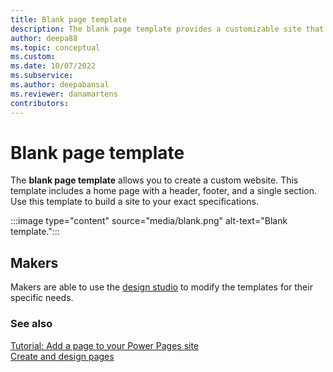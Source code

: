 ```yaml
---
title: Blank page template
description: The blank page template provides a customizable site that you can start building from scratch.
author: deepa88 
ms.topic: conceptual
ms.custom: 
ms.date: 10/07/2022
ms.subservice:
ms.author: deepabansal 
ms.reviewer: danamartens
contributors:
---
```


# Blank page template

The **blank page template** allows you to create a custom website. This template includes a home page with a header, footer, and a single section. Use this template to build a site to your exact specifications.

:::image type="content" source="media/blank.png" alt-text="Blank template.":::

## Makers

Makers are able to use the [design studio](../getting-started/use-design-studio.md) to modify the templates for their specific needs.

### See also

[Tutorial: Add a page to your Power Pages site](../getting-started/tutorial-add-webpage.md)  
[Create and design pages](../getting-started/first-page.md)

